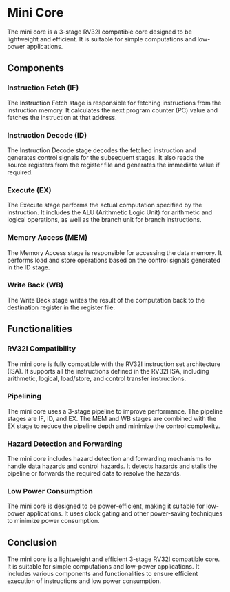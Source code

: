 # Mini Core

The mini core is a 3-stage RV32I compatible core designed to be lightweight and efficient. It is suitable for simple computations and low-power applications.

## Components

### Instruction Fetch (IF)
The Instruction Fetch stage is responsible for fetching instructions from the instruction memory. It calculates the next program counter (PC) value and fetches the instruction at that address.

### Instruction Decode (ID)
The Instruction Decode stage decodes the fetched instruction and generates control signals for the subsequent stages. It also reads the source registers from the register file and generates the immediate value if required.

### Execute (EX)
The Execute stage performs the actual computation specified by the instruction. It includes the ALU (Arithmetic Logic Unit) for arithmetic and logical operations, as well as the branch unit for branch instructions.

### Memory Access (MEM)
The Memory Access stage is responsible for accessing the data memory. It performs load and store operations based on the control signals generated in the ID stage.

### Write Back (WB)
The Write Back stage writes the result of the computation back to the destination register in the register file.

## Functionalities

### RV32I Compatibility
The mini core is fully compatible with the RV32I instruction set architecture (ISA). It supports all the instructions defined in the RV32I ISA, including arithmetic, logical, load/store, and control transfer instructions.

### Pipelining
The mini core uses a 3-stage pipeline to improve performance. The pipeline stages are IF, ID, and EX. The MEM and WB stages are combined with the EX stage to reduce the pipeline depth and minimize the control complexity.

### Hazard Detection and Forwarding
The mini core includes hazard detection and forwarding mechanisms to handle data hazards and control hazards. It detects hazards and stalls the pipeline or forwards the required data to resolve the hazards.

### Low Power Consumption
The mini core is designed to be power-efficient, making it suitable for low-power applications. It uses clock gating and other power-saving techniques to minimize power consumption.

## Conclusion
The mini core is a lightweight and efficient 3-stage RV32I compatible core. It is suitable for simple computations and low-power applications. It includes various components and functionalities to ensure efficient execution of instructions and low power consumption.
